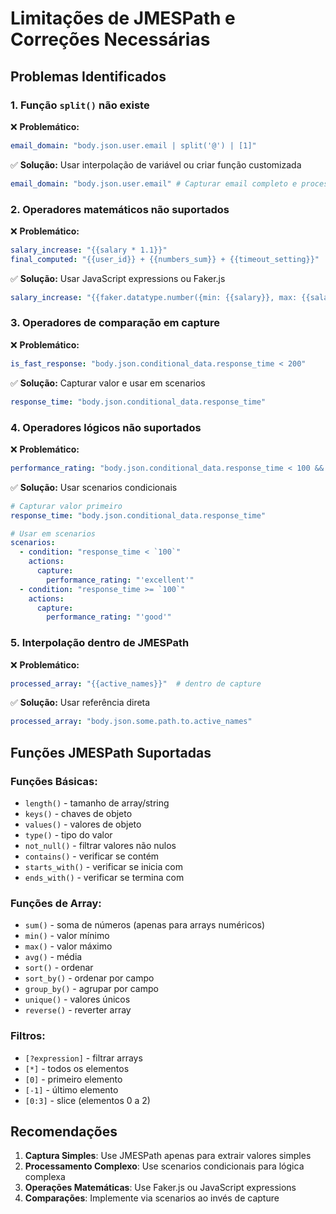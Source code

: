 # Limitações de JMESPath e Correções Necessárias

## Problemas Identificados

### 1. Função `split()` não existe
❌ **Problemático:**
```yaml
email_domain: "body.json.user.email | split('@') | [1]"
```

✅ **Solução:** Usar interpolação de variável ou criar função customizada
```yaml
email_domain: "body.json.user.email" # Capturar email completo e processar depois
```

### 2. Operadores matemáticos não suportados
❌ **Problemático:**
```yaml
salary_increase: "{{salary * 1.1}}"
final_computed: "{{user_id}} + {{numbers_sum}} + {{timeout_setting}}"
```

✅ **Solução:** Usar JavaScript expressions ou Faker.js
```yaml
salary_increase: "{{faker.datatype.number({min: {{salary}}, max: {{salary * 2}}}}}"
```

### 3. Operadores de comparação em capture
❌ **Problemático:**
```yaml
is_fast_response: "body.json.conditional_data.response_time < 200"
```

✅ **Solução:** Capturar valor e usar em scenarios
```yaml
response_time: "body.json.conditional_data.response_time"
```

### 4. Operadores lógicos não suportados
❌ **Problemático:**
```yaml
performance_rating: "body.json.conditional_data.response_time < 100 && 'excellent' || 'good'"
```

✅ **Solução:** Usar scenarios condicionais
```yaml
# Capturar valor primeiro
response_time: "body.json.conditional_data.response_time"

# Usar em scenarios
scenarios:
  - condition: "response_time < `100`"
    actions:
      capture:
        performance_rating: "'excellent'"
  - condition: "response_time >= `100`"
    actions:
      capture:
        performance_rating: "'good'"
```

### 5. Interpolação dentro de JMESPath
❌ **Problemático:**
```yaml
processed_array: "{{active_names}}"  # dentro de capture
```

✅ **Solução:** Usar referência direta
```yaml
processed_array: "body.json.some.path.to.active_names"
```

## Funções JMESPath Suportadas

### Funções Básicas:
- `length()` - tamanho de array/string
- `keys()` - chaves de objeto
- `values()` - valores de objeto
- `type()` - tipo do valor
- `not_null()` - filtrar valores não nulos
- `contains()` - verificar se contém
- `starts_with()` - verificar se inicia com
- `ends_with()` - verificar se termina com

### Funções de Array:
- `sum()` - soma de números (apenas para arrays numéricos)
- `min()` - valor mínimo
- `max()` - valor máximo
- `avg()` - média
- `sort()` - ordenar
- `sort_by()` - ordenar por campo
- `group_by()` - agrupar por campo
- `unique()` - valores únicos
- `reverse()` - reverter array

### Filtros:
- `[?expression]` - filtrar arrays
- `[*]` - todos os elementos
- `[0]` - primeiro elemento
- `[-1]` - último elemento
- `[0:3]` - slice (elementos 0 a 2)

## Recomendações

1. **Captura Simples**: Use JMESPath apenas para extrair valores simples
2. **Processamento Complexo**: Use scenarios condicionais para lógica complexa
3. **Operações Matemáticas**: Use Faker.js ou JavaScript expressions
4. **Comparações**: Implemente via scenarios ao invés de capture
